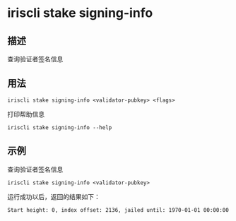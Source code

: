 # iriscli stake signing-info

## 描述

查询验证者签名信息

## 用法

```
iriscli stake signing-info <validator-pubkey> <flags>
```

打印帮助信息
```
iriscli stake signing-info --help
```

## 示例

查询验证者签名信息
```
iriscli stake signing-info <validator-pubkey>
```

运行成功以后，返回的结果如下：
```txt
Start height: 0, index offset: 2136, jailed until: 1970-01-01 00:00:00 +0000 UTC, missed blocks counter: 0
```
